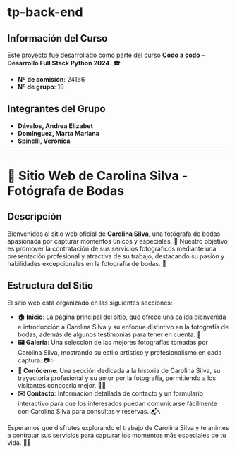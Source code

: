 # tp-back-end

## Información del Curso

Este proyecto fue desarrollado como parte del curso **Codo a codo – Desarrollo Full Stack Python 2024**. 🎓

- **Nº de comisión**: 24166
- **Nº de grupo**: 19

## Integrantes del Grupo

- **Dávalos, Andrea Elizabet** 
- **Domínguez, Marta Mariana** 
- **Spinelli, Verónica** 

---

# 📸 Sitio Web de Carolina Silva - Fotógrafa de Bodas

## Descripción

Bienvenidos al sitio web oficial de **Carolina Silva**, una fotógrafa de bodas apasionada por capturar momentos únicos y especiales. 🎉 Nuestro objetivo es promover la contratación de sus servicios fotográficos mediante una presentación profesional y atractiva de su trabajo, destacando su pasión y habilidades excepcionales en la fotografía de bodas. 💖

## Estructura del Sitio

El sitio web está organizado en las siguientes secciones:

- **🏠 Inicio**: La página principal del sitio, que ofrece una cálida bienvenida e introducción a Carolina Silva y su enfoque distintivo en la fotografía de bodas, además de algunos testimonias para tener en cuenta. 🌟
- **🖼️ Galería**: Una selección de las mejores fotografías tomadas por Carolina Silva, mostrando su estilo artístico y profesionalismo en cada captura. 📷✨
- **📖 Conóceme**: Una sección dedicada a la historia de Carolina Silva, su trayectoria profesional y su amor por la fotografía, permitiendo a los visitantes conocerla mejor. 💼📸
- **✉️ Contacto**: Información detallada de contacto y un formulario interactivo para que los interesados puedan comunicarse fácilmente con Carolina Silva para consultas y reservas. 📬📞

Esperamos que disfrutes explorando el trabajo de Carolina Silva y te animes a contratar sus servicios para capturar los momentos más especiales de tu vida. 🎉💍
